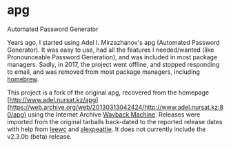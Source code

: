# apg

Automated Password Generator

Years ago, I started using Adel I. Mirzazhanov's apg (Automated Password Generator). It was easy to use, had all the features I needed/wanted (like Pronounceable Password Generation), and was included in most package managers. Sadly, in 2017, the project went offline, and stopped responding to email, and was removed from most package managers, including [homebrew](https://github.com/Homebrew/homebrew-core/pull/10126).

This project is a fork of the original apg, recovered from the homepage [http://www.adel.nursat.kz/apg](https://web.archive.org/web/20130313042424/http://www.adel.nursat.kz:80/apg) using the Internet Archive [Wayback Machine](https://web.archive.org). Releases were imported from the original tarballs back-dated to the reported release dates with help from [leewc](https://leewc.com/articles/making-past-git-commits/) and [alexpeattie](https://alexpeattie.com/blog/working-with-dates-in-git). It does not currently include the v2.3.0b (beta) release.
